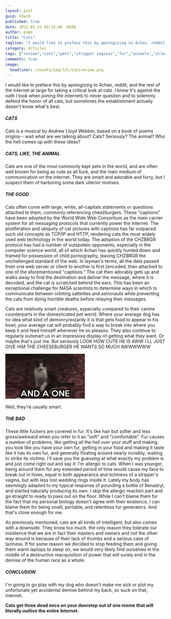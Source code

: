 ```yaml
---
layout: post
guid: 43ac8
published: true
date: 2012-01-31 03:15:40 -0500
author: pope
title: "Cats"
tagline: "I would like to preface this by apologizing to 4chan, reddit, and the rest of the internet at large for taking a critical look at cats. I know it\'s against the oath I took when joining the internets to never question and to solemnly defend the honor of all cats, but sometimes the establishment actually doesn\'t know what\'s best."
category: Articles
tags: ["review","cats","pets","stripper vaginas","fur","animals","allergies","CHZBRGR","aww","series of tubes","the Internet","cats are going to kill us all someday"]
comments: true 
image:
  headliner: /assets/img/lol/catsreview.png
---
```


I would like to preface this by apologizing to 4chan, reddit, and the rest of the internet at large for taking a critical look at cats. I know it's against the oath I took when joining the internets to never question and to solemnly defend the honor of all cats, but sometimes the establishment actually doesn't know what's best.

##### CATS

Cats is a musical by Andrew Lloyd Webber, based on a book of poems origina-- wait what are we talking about? Cats? Seriously? The animal? Who the hell comes up with these ideas?

##### CATS, LIKE, THE ANIMAL

Cats are one of the most commonly kept pets in the world, and are often well known for being as cute as all fuck, and the main medium of communication on the internet. They are smart and adorable and furry, but I suspect them of harboring some dark ulterior motives.

##### THE GOOD

Cats often come with large, white, all-capitals statements or questions attached to them, commonly referencing cheezburgers. These "captions" have been adopted by the World Wide Web Consortium as the main carrier system for all messaging protocols that currently power the Internet. The proliferation and ubiquity of cat pictures with captions has far outpaced such old concepts as TCP/IP and HTTP, rendering cats the most widely used web technology in the world today. The adoption of the CHZBRGR protocol has had a number of outspoken opponents, especially in the computer science world, all of which 4chan has quickly hunted down and framed for possession of child pornography, leaving CHZBRGR the unchallenged standard of the web. In layman's terms, all the data passed from one web server or client to another is first \[encoded, then attached to one of the aforementioned "captions." The cat then adorably gets up and walks away to find the destination and deliver the message, where it is decoded, and the cat is scratched behind the ears. This has been an exceptional challenge for NASA scientists to determine ways in which to communicate between orbiting sattelites and astronauts while preventing the cats from dying horrible deaths before relaying their messages.

Cats are relatively smart creatures, especially compared to their canine counterparts in the domesticated pet world. Where your average dog has no idea what kind of demonry/wizardy it is that gets food to appear in his bowl, your average cat will probably find a way to break into where you keep it and feed himself whenever he so pleases. They also continue to regularly outsmart us in an impressive display of getting what they want. Or maybe that's just me. But seriously LOOK HOW CUTE HE IS AWW I'LL JUST GIVE HIM THE CHEESEBURGER HE WANTS SO MUCH AWWWWWW

![Oh, a cat gif? Real original.](/assets/img/lol/catonetwothree.gif)

Well, they're usually smart.

##### THE BAD

These little fuckers are covered in fur. It's like hair but softer and less gross/awkward when you refer to it as "soft" and "comfortable". Fur causes a number of problems, like getting all the hell over your stuff and making you look like you have your own fur, getting in your food and making it taste like it has its own fur, and generally floating around nearly invisibly, waiting to strike its victims. I'll save you the guessing at what exactly my problem is and just come right out and say it: I'm allergic to cats. When I was younger, being around them for any extended period of time would cause my face to break out in hives, equal in both appearance and itchiness of a stripper's vagina, but with less lost wedding rings inside it. Lately my body has seemingly adapted to my typical response of pounding a bottle of Benadryl, and started naturally producing its own. I skip the allergic reaction part and go straight to ready to pass out on the floor. While I can't blame them for the fact that my personal biology doesn't agree with their existence, I can blame them for being small, portable, and relentless fur generators. And that's close enough for me.

As previously mentioned, cats are all kinds of intelligent, but also comes with a downside. They know too much. the only reason they tolerate our insistence that we are in fact their masters and owners and not the other way around is because of their lack of thumbs and a serious case of laziness. If for some reason we decided to stop feeding them and giving them warm laptops to sleep on, we would very likely find ourselves in the middle of a destructive reacquisition of power that will surely end in the demise of the human race as a whole.

##### CONCLUSION

I'm going to go play with my dog who doesn't make me sick or plot my unfortunate yet accidental demise behind my back, so suck on that, internet.

**Cats get three dead mice on your doorstep out of one meme that will literally outlive the entire Internet.**
